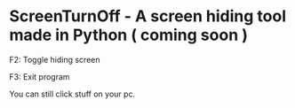 # ScreenTurnOff - A screen hiding tool made in Python ( coming soon )

F2: Toggle hiding screen

F3: Exit program

You can still click stuff on your pc.
